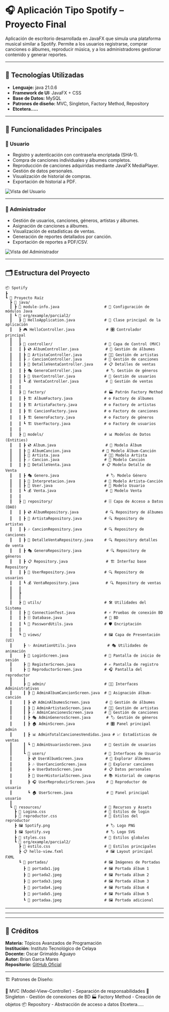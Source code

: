 
# 🎧 Aplicación Tipo Spotify – Proyecto Final

Aplicación de escritorio desarrollada en JavaFX que simula una plataforma musical similar a Spotify. Permite a los usuarios registrarse, comprar canciones o álbumes, reproducir música, y a los administradores gestionar contenido y generar reportes.

---

## 📌 Tecnologías Utilizadas

- **Lenguaje:** java 21.0.6 
- **Framework de UI:** JavaFX + CSS
- **Base de Datos:** MySQL
- **Patrones de diseño:** MVC, Singleton, Factory Method, Repository
- **Etcetera.....**
---

## 🧾 Funcionalidades Principales

### 👤 Usuario
- Registro y autenticación con contraseña encriptada (SHA-1).
- Compra de canciones individuales y álbumes completos.
- Reproducción de canciones adquiridas mediante JavaFX MediaPlayer.
- Gestión de datos personales.
- Visualización de historial de compras.
- Exportación de historial a PDF.

![Vista del Usuario](parcial2/src/main/resources/org/example/parcial2/portadas/Usuario.png)

---

### 🔧 Administrador
- Gestión de usuarios, canciones, géneros, artistas y álbumes.
- Asignación de canciones a álbumes.
- Visualización de estadísticas de ventas.
- Generación de reportes detallados por canción.
- Exportación de reportes a PDF/CSV.

![Vista del Administrador](parcial2/src/main/resources/org/example/parcial2/portadas/Administrador.png)


---

## 🗂️ Estructura del Proyecto

```
📦 Spotify
┣ 
┗ 📂 Proyecto Raíz
  ┣ 📂 java/
  ┃ ┣ 📄 module-info.java                    # 🔧 Configuración de módulos Java
  ┃ ┗ 📂 org/example/parcial2/
  ┃   ┣ 🚀 HelloApplication.java             # 🎯 Clase principal de la aplicación
  ┃   ┣ 🎮 HelloController.java              # 🎛️ Controlador principal
  ┃   ┃
  ┃   ┣ 📂 controller/                       # 🎯 Capa de Control (MVC)
  ┃   ┃ ┣ 💿 AlbumController.java            # 🎵 Gestión de álbumes
  ┃   ┃ ┣ 🎤 ArtistaController.java          # 👨‍🎤 Gestión de artistas
  ┃   ┃ ┣ 🎶 CancionController.java          # 🎼 Gestión de canciones
  ┃   ┃ ┣ 🧾 DetalleVentaController.java     # 📋 Detalles de ventas
  ┃   ┃ ┣ 🎭 GeneroController.java           # 🏷️ Gestión de géneros
  ┃   ┃ ┣ 👤 UserController.java             # 🔐 Gestión de usuarios
  ┃   ┃ ┗ 💰 VentaController.java            # 🛒 Gestión de ventas
  ┃   ┃
  ┃   ┣ 📂 factory/                          # 🏭 Patrón Factory Method
  ┃   ┃ ┣ 🏗️ AlbumFactory.java              # ⚙️ Factory de álbumes
  ┃   ┃ ┣ 🏗️ ArtistaFactory.java            # ⚙️ Factory de artistas
  ┃   ┃ ┣ 🏗️ CancionFactory.java            # ⚙️ Factory de canciones
  ┃   ┃ ┣ 🏗️ GeneroFactory.java             # ⚙️ Factory de géneros
  ┃   ┃ ┗ 🏗️ UserFactory.java               # ⚙️ Factory de usuarios
  ┃   ┃
  ┃   ┣ 📂 models/                           # 📊 Modelos de Datos (Entities)
  ┃   ┃ ┣ 💿 Album.java                      # 🎵 Modelo Álbum
  ┃   ┃ ┣ 🔗 AlbumCancion.java              # 🎼 Modelo Álbum-Canción
  ┃   ┃ ┣ 🎤 Artista.java                    # 👨‍🎤 Modelo Artista
  ┃   ┃ ┣ 🎶 Cancion.java                    # 🎵 Modelo Canción
  ┃   ┃ ┣ 🧾 DetalleVenta.java              # 📋 Modelo Detalle de Venta
  ┃   ┃ ┣ 🎭 Genero.java                     # 🏷️ Modelo Género
  ┃   ┃ ┣ 🎼 Interpretacion.java             # 🤝 Modelo Artista-Canción
  ┃   ┃ ┣ 👤 User.java                       # 🔐 Modelo Usuario
  ┃   ┃ ┗ 💰 Venta.java                      # 🛒 Modelo Venta
  ┃   ┃
  ┃   ┣ 📂 repository/                       # 🗄️ Capa de Acceso a Datos (DAO)
  ┃   ┃ ┣ 💿 AlbumRepository.java            # 🔍 Repository de álbumes
  ┃   ┃ ┣ 🎤 ArtistaRepository.java          # 🔍 Repository de artistas
  ┃   ┃ ┣ 🎶 CancionRepository.java          # 🔍 Repository de canciones
  ┃   ┃ ┣ 🧾 DetalleVentaRepository.java     # 🔍 Repository detalles de venta
  ┃   ┃ ┣ 🎭 GeneroRepository.java           # 🔍 Repository de géneros
  ┃   ┃ ┣ 📋 Repository.java                 # 🏗️ Interfaz base Repository
  ┃   ┃ ┣ 👤 UserRepository.java             # 🔍 Repository de usuarios
  ┃   ┃ ┗ 💰 VentaRepository.java            # 🔍 Repository de ventas
  ┃   ┃
  ┃   ┣
  ┃   ┃
  ┃   ┣ 📂 utils/                            # 🛠️ Utilidades del Sistema
  ┃   ┃ ┣ 🔌 ConnectionTest.java             # ⚡ Pruebas de conexión BD
  ┃   ┃ ┣ 🗄️ Database.java                   # 🔗 BD
  ┃   ┃ ┗ 🔐 PasswordUtils.java              # 🛡️ Encriptación
  ┃   ┃
  ┃   ┗ 📂 views/                            # 🖼️ Capa de Presentación (UI)
  ┃     ┣ ✨ AnimationUtils.java              # 🎭 Utilidades de animación
  ┃     ┣ 🔑 LoginScreen.java                # 🚪 Pantalla de inicio de sesión
  ┃     ┣ 📝 RegisterScreen.java             # ✍️ Pantalla de registro
  ┃     ┣ 🎵 ReproductorScreen.java          # 🎧 Pantalla del reproductor
  ┃     ┃
  ┃     ┣ 📂 admin/                          # 👨‍💼 Interfaces Administrativas
  ┃     ┃ ┣ 🔗 AdminAlbumCancionScreen.java  # 🎼 Asignación álbum-canción
  ┃     ┃ ┣ 💿 AdminAlbumesScreen.java       # 📀 Gestión de álbumes
  ┃     ┃ ┣ 🎤 AdminArtistasScreen.java      # 👨‍🎤 Gestión de artistas
  ┃     ┃ ┣ 🎶 AdminCancionesScreen.java     # 🎵 Gestión de canciones
  ┃     ┃ ┣ 🎭 AdminGenerosScreen.java       # 🏷️ Gestión de géneros
  ┃     ┃ ┣ 🏠 AdminScreen.java              # 🎛️ Panel principal admin
  ┃     ┃ ┣ 📊 AdminTotalCancionesVendidas.java # 📈 Estadísticas de ventas
  ┃     ┃ ┗ 👥 AdminUsuariosScreen.java      # 🔐 Gestión de usuarios
  ┃     ┃
  ┃     ┗ 📂 users/                          # 👤 Interfaces de Usuario
  ┃       ┣ 💿 UserAlbumScreen.java          # 🎵 Explorar álbumes
  ┃       ┣ 🎶 UserCancionScreen.java        # 🎼 Explorar canciones
  ┃       ┣ ⚙️ UserDatosScreen.java          # 📋 Datos personales
  ┃       ┣ 🧾 UserHistorialScreen.java      # 📚 Historial de compras
  ┃       ┣ 🎧 UserReproducirScreen.java     # 🎵 Reproductor de usuario
  ┃       ┗ 🏠 UserScreen.java               # 🎯 Panel principal usuario
  ┃
  ┗ 📂 resources/                            # 🎨 Recursos y Assets
    ┣ 🎨 Logina.css                          # 💄 Estilos de login
    ┣ 🎵 reproductor.css                     # 💄 Estilos del reproductor
    ┣ 🖼️ Spotify.png                         # 🏷️ Logo PNG
    ┣ 🖼️ Spotify.svg                         # 🏷️ Logo SVG
    ┣ 💄 styles.css                          # 🎨 Estilos globales
    ┗ 📂 org/example/parcial2/
      ┣ 🎨 estilo.css                        # 💄 Estilos principales
      ┣ 📋 hello-view.fxml                   # 🖼️ Layout principal FXML
      ┗ 📂 portadas/                         # 🖼️ Imágenes de Portadas
        ┣ 🎵 portada1.jpg                    # 🖼️ Portada álbum 1
        ┣ 🎵 portada2.jpeg                   # 🖼️ Portada álbum 2
        ┣ 🎵 portada3.jpeg                   # 🖼️ Portada álbum 3
        ┣ 🎵 portada4.jpeg                   # 🖼️ Portada álbum 4
        ┣ 🎵 portada5.jpeg                   # 🖼️ Portada álbum 5
        ┗ 🎵 portadaa.jpeg                   # 🖼️ Portada adicional
```

---

---


---

## 📄 Créditos

**Materia:** Tópicos Avanzados de Programación  
**Institución:** Instituto Tecnológico de Celaya  
**Docente:** Oscar Grimaldo Aguayo  
**Autor:** Brian Garca Mares  
**Repositorio:** [GitHub Oficial](https://github.com/GarciaMares2025/TAP/tree/master/parcial2/src/main/resources)

---

🏗️ Patrones de Diseño:

🎯 MVC (Model-View-Controller) - Separación de responsabilidades
🔄 Singleton - Gestión de conexiones de BD
🏭 Factory Method - Creación de objetos
📦 Repository - Abstracción de acceso a datos
Etcetera.....

